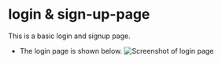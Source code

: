 # login & sign-up-page

This is  a basic login and signup page.
* The login page is shown below.
![Screenshot of login page](C:/Users/jesse/OneDrive/Pictures/Screenshots/logindivpagecss.png)
